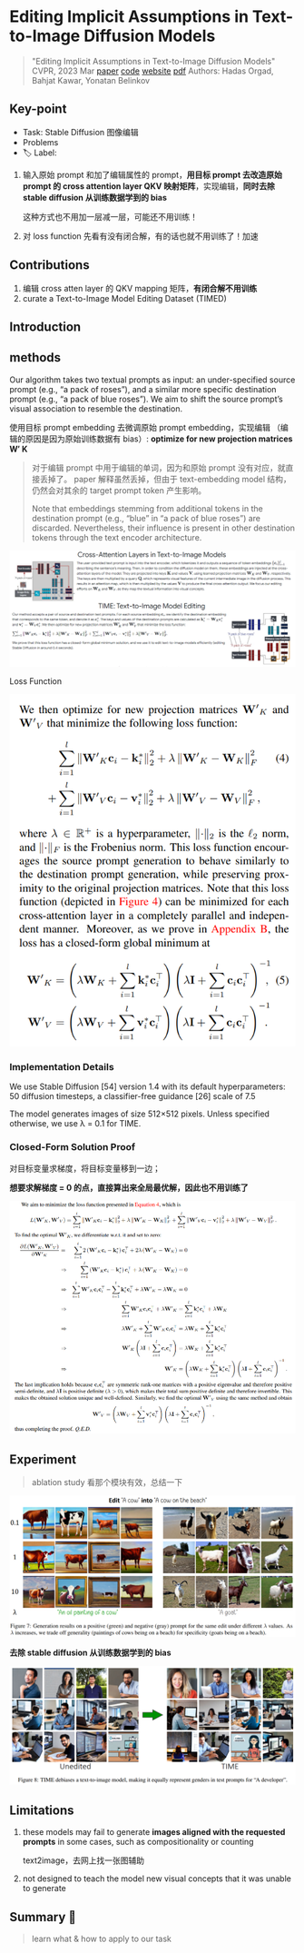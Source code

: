 # Editing Implicit Assumptions in Text-to-Image Diffusion Models

> "Editing Implicit Assumptions in Text-to-Image Diffusion Models" CVPR, 2023 Mar
> [paper](http://arxiv.org/abs/2303.08084v2) [code](https://github.com/bahjat-kawar/time-diffusion?tab=readme-ov-file) [website](https://time-diffusion.github.io/)
> [pdf](./2023_03_CVPR_Editing-Implicit-Assumptions-in-Text-to-Image-Diffusion-Models.pdf)
> Authors: Hadas Orgad, Bahjat Kawar, Yonatan Belinkov

## Key-point

- Task: Stable Diffusion 图像编辑
- Problems
- :label: Label:

1. 输入原始 prompt 和加了编辑属性的 prompt，**用目标 prompt 去改造原始 prompt 的 cross attention layer QKV 映射矩阵**，实现编辑，**同时去除 stable diffusion 从训练数据学到的 bias**

   这种方式也不用加一层减一层，可能还不用训练！

2. 对 loss function 先看有没有闭合解，有的话也就不用训练了！加速



## Contributions

1. 编辑 cross atten layer 的 QKV mapping 矩阵，**有闭合解不用训练**
2. curate a Text-to-Image Model Editing Dataset (TIMED)



## Introduction

## methods

Our algorithm takes two textual prompts as input: an under-specified source prompt (e.g., “a pack of roses”), and a similar more specific destination prompt (e.g., “a pack of blue roses”). We aim to shift the source prompt’s visual association to resemble the destination.

使用目标 prompt embedding 去微调原始 prompt embedding，实现编辑 （编辑的原因是因为原始训练数据有 bias）: **optimize for new projection matrices W′ K**

> 对于编辑 prompt 中用于编辑的单词，因为和原始 prompt 没有对应，就直接丢掉了。
> paper 解释虽然丢掉，但由于 text-embedding model 结构，仍然会对其余的 target prompt token 产生影响。
>
>  Note that embeddings stemming from additional tokens in the destination prompt (e.g., “blue” in “a pack of blue roses”) are discarded. Nevertheless, their influence is present in other destination tokens through the text encoder architecture.

![image-20231220114503224](docs/2023_03_CVPR_Editing-Implicit-Assumptions-in-Text-to-Image-Diffusion-Models_Note/TIME_framework.png)

Loss Function

![image-20231220111827681](docs/2023_03_CVPR_Editing-Implicit-Assumptions-in-Text-to-Image-Diffusion-Models_Note/image-20231220111827681.png)



### Implementation Details

We use Stable Diffusion [54] version 1.4 with its default hyperparameters: 50 diffusion timesteps, a classifier-free guidance [26] scale of 7.5

The model generates images of size 512×512 pixels. Unless specified otherwise, we use λ = 0.1 for TIME.



### Closed-Form Solution Proof

对目标变量求梯度，将目标变量移到一边；

**想要求解梯度 = 0 的点，直接算出来全局最优解，因此也不用训练了**

![image-20231220113809758](docs/2023_03_CVPR_Editing-Implicit-Assumptions-in-Text-to-Image-Diffusion-Models_Note/TIME_closed_form_global_minimum.png)



## Experiment

> ablation study 看那个模块有效，总结一下





![image-20231220112506971](docs/2023_03_CVPR_Editing-Implicit-Assumptions-in-Text-to-Image-Diffusion-Models_Note/image-20231220112506971.png)

**去除 stable diffusion 从训练数据学到的 bias**

![image-20231220112648881](docs/2023_03_CVPR_Editing-Implicit-Assumptions-in-Text-to-Image-Diffusion-Models_Note/image-20231220112648881.png)







## Limitations

1. these models may fail to generate **images aligned with the requested prompts** in some cases, such as compositionality or counting

   text2image，去网上找一张图辅助

2. not designed to teach the model new visual concepts that it was unable to generate





## Summary :star2:

> learn what & how to apply to our task

